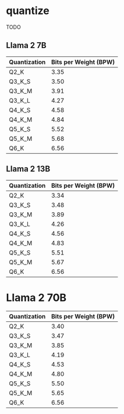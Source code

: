 # quantize

TODO

## Llama 2 7B

Quantization | Bits per Weight (BPW)
-- | --
Q2_K | 3.35
Q3_K_S | 3.50
Q3_K_M | 3.91
Q3_K_L | 4.27
Q4_K_S | 4.58
Q4_K_M | 4.84
Q5_K_S | 5.52
Q5_K_M | 5.68
Q6_K | 6.56

## Llama 2 13B
Quantization | Bits per Weight (BPW)
-- | --
Q2_K | 3.34
Q3_K_S | 3.48
Q3_K_M | 3.89
Q3_K_L | 4.26
Q4_K_S | 4.56
Q4_K_M | 4.83
Q5_K_S | 5.51
Q5_K_M | 5.67
Q6_K | 6.56

# Llama 2 70B

Quantization | Bits per Weight (BPW)
-- | --
Q2_K | 3.40
Q3_K_S | 3.47
Q3_K_M | 3.85
Q3_K_L | 4.19
Q4_K_S | 4.53
Q4_K_M | 4.80
Q5_K_S | 5.50
Q5_K_M | 5.65
Q6_K | 6.56
